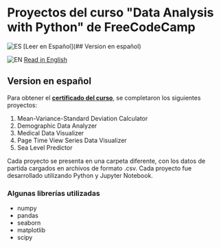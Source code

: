 # Proyectos del curso "Data Analysis with Python" de FreeCodeCamp

![ES](https://img.shields.io/badge/lang-es-yellow.svg) [Leer en Español](## Version en español)

![EN](https://img.shields.io/badge/lang-en-blue.svg) [Read in English](#english)


## Version en español
Para obtener el **[certificado del curso](https://www.freecodecamp.org/certification/fcc1a476257-b22f-431e-817c-ac0f74fc4b6f/data-analysis-with-python-v7)**, se completaron los siguientes proyectos:

1. Mean-Variance-Standard Deviation Calculator
2. Demographic Data Analyzer
3. Medical Data Visualizer
4. Page Time View Series Data Visualizer
5. Sea Level Predictor

Cada proyecto se presenta en una carpeta diferente, con los datos de partida cargados en archivos de formato .csv.
Cada proyecto fue desarrollado utilizando Python y Jupyter Notebook.

### Algunas librerías utilizadas
* numpy
* pandas
* seaborn
* matplotlib
* scipy
